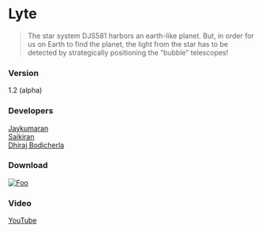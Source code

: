 # Lyte 
>The star system DJS581 harbors an earth-like planet. But, in order for us on Earth to find the
planet, the light from the star has to be detected by strategically positioning the “bubble” 
telescopes!

### Version
1.2 (alpha)

### Developers
[Jaykumaran]<br>
[Saikiran]<br>
[Dhiraj Bodicherla]<br>

### Download
[![Foo](https://developer.android.com/images/brand/en_generic_rgb_wo_60.png)](https://bit.ly/lyte-game/)

### Video 
[YouTube]

[YouTube]:https://www.youtube.com/watch?v=6aSYtJQn5r0
[Jaykumaran]:https://github.com/jaykumarark
[Saikiran]:https://github.com/saikiran153
[Dhiraj Bodicherla]:https://github.com/jaykumarark
